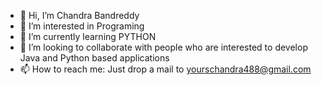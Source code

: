 - 👋 Hi, I’m Chandra Bandreddy
- 👀 I’m interested in Programing
- 🌱 I’m currently learning PYTHON
- 💞️ I’m looking to collaborate with people who are
interested to develop Java and Python based applications
- 📫 How to reach me: Just drop a mail to yourschandra488@gmail.com

<!---
Chandragitty/Chandragitty is a ✨ special ✨ repository because its `README.md` (this file) appears on your GitHub profile.
You can click the Preview link to take a look at your changes.
--->

